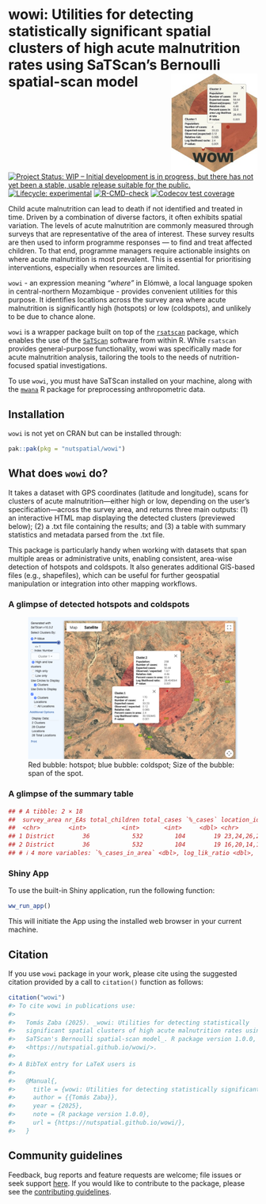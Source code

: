 
<!-- README.md is generated from README.Rmd. Please edit that file -->

# wowi: Utilities for detecting statistically significant spatial clusters of high acute malnutrition rates using SaTScan’s Bernoulli spatial-scan model <a href="https://nutspatial.github.io/wowi/"><img src="man/figures/logo.jpg" align="right" height="200px" alt="wowi website" /></a>

<!-- badges: start -->  
[![Project Status: WIP – Initial development is in progress, but there
has not yet been a stable, usable release suitable for the
public.](https://www.repostatus.org/badges/latest/wip.svg)](https://www.repostatus.org/#wip)
[![Lifecycle:
experimental](https://img.shields.io/badge/lifecycle-experimental-orange.svg)](https://lifecycle.r-lib.org/articles/stages.html#experimental)
[![R-CMD-check](https://github.com/nutspatial/wowi/actions/workflows/R-CMD-check.yaml/badge.svg)](https://github.com/nutspatial/wowi/actions/workflows/R-CMD-check.yaml)
[![Codecov test
coverage](https://codecov.io/gh/nutspatial/wowi/graph/badge.svg)](https://app.codecov.io/gh/nutspatial/wowi)  
<!-- badges: end -->

Child acute malnutrition can lead to death if not identified and treated
in time. Driven by a combination of diverse factors, it often exhibits
spatial variation. The levels of acute malnutrition are commonly
measured through surveys that are representative of the area of
interest. These survey results are then used to inform programme
responses — to find and treat affected children. To that end, programme
managers require actionable insights on where acute malnutrition is most
prevalent. This is essential for prioritising interventions, especially
when resources are limited.

`wowi` - an expression meaning *“where”* in Elómwè, a local language
spoken in central-northern Mozambique - provides convenient utilities
for this purpose. It identifies locations across the survey area where
acute malnutrition is significantly high (hotspots) or low (coldspots),
and unlikely to be due to chance alone.

`wowi` is a wrapper package built on top of the
[`rsatscan`](https://cran.r-project.org/web/packages/rsatscan/index.html)
package, which enables the use of the
[`SaTScan`](https://www.satscan.org) software from within R. While
`rsatscan` provides general-purpose functionality, wowi was specifically
made for acute malnutrition analysis, tailoring the tools to the needs
of nutrition-focused spatial investigations.

To use `wowi`, you must have SaTScan installed on your machine, along
with the [`mwana`](https://nutriverse.io/mwana/dev/) R package for
preprocessing anthropometric data.

## Installation

`wowi` is not yet on CRAN but can be installed through:

``` r
pak::pak(pkg = "nutspatial/wowi")
```

## What does `wowi` do?

It takes a dataset with GPS coordinates (latitude and longitude), scans
for clusters of acute malnutrition—either high or low, depending on the
user’s specification—across the survey area, and returns three main
outputs: (1) an interactive HTML map displaying the detected clusters
(previewed below); (2) a .txt file containing the results; and (3) a
table with summary statistics and metadata parsed from the .txt file.

This package is particularly handy when working with datasets that span
multiple areas or administrative units, enabling consistent, area-wise
detection of hotspots and coldspots. It also generates additional
GIS-based files (e.g., shapefiles), which can be useful for further
geospatial manipulation or integration into other mapping workflows.

### A glimpse of detected hotspots and coldspots

<figure>
<img src="man/figures/detected-clusters.png"
alt="Red bubble: hotspot; blue bubble: coldspot; Size of the bubble: span of the spot." />
<figcaption aria-hidden="true">Red bubble: hotspot; blue bubble:
coldspot; Size of the bubble: span of the spot.</figcaption>
</figure>

### A glimpse of the summary table

``` r
## # A tibble: 2 × 18
##  survey_area nr_EAs total_children total_cases `%_cases` location_ids   geo   radius span  children n_cases expected_cases observedExpected relative_risk
##  <chr>        <int>          <int>       <int>     <dbl> <chr>          <chr> <chr>  <chr>    <int>   <int>          <dbl>            <dbl>         <dbl>
## 1 District        36            532         104        19 23,24,26,25,3… 13.6… 1.43 … 1.88…      170       4           33.2             0.12         0.085
## 2 District        36            532         104        19 16,20,14,12,1… 13.8… 26.24… 43.5…      258      84           50.4             1.67         4.46
## # ℹ 4 more variables: `%_cases_in_area` <dbl>, log_lik_ratio <dbl>, pvalue <dbl>, ipc_amn <chr>
```

### Shiny App

To use the built-in Shiny application, run the following function:

``` r
ww_run_app()
```

This will initiate the App using the installed web browser in your current machine.

## Citation

If you use `wowi` package in your work, please cite using the suggested
citation provided by a call to `citation()` function as follows:

``` r
citation("wowi")
#> To cite wowi in publications use:
#> 
#>   Tomás Zaba (2025). _wowi: Utilities for detecting statistically
#>   significant spatial clusters of high acute malnutrition rates using
#>   SaTScan's Bernoulli spatial-scan model_. R package version 1.0.0,
#>   <https://nutspatial.github.io/wowi/>.
#> 
#> A BibTeX entry for LaTeX users is
#> 
#>   @Manual{,
#>     title = {wowi: Utilities for detecting statistically significant spatial clusters of high acute malnutrition rates using SaTScan's Bernoulli spatial-scan model},
#>     author = {{Tomás Zaba}},
#>     year = {2025},
#>     note = {R package version 1.0.0},
#>     url = {https://nutspatial.github.io/wowi/},
#>   }
```

## Community guidelines

Feedback, bug reports and feature requests are welcome; file issues or
seek support [here](https://github.com/nutspatial/wowi/issues). If you
would like to contribute to the package, please see the [contributing
guidelines](https://nutspatial.github.io/wowi/CONTRIBUTING.html).
